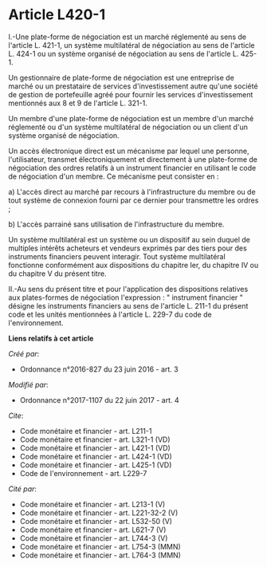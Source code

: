 # Article L420-1

I.-Une plate-forme de négociation est un marché réglementé au sens de l'article L. 421-1, un système multilatéral de
négociation au sens de l'article L. 424-1 ou un système organisé de négociation au sens de l'article L. 425-1.

Un gestionnaire de plate-forme de négociation est une entreprise de marché ou un prestataire de services d'investissement
autre qu'une société de gestion de portefeuille agréé pour fournir les services d'investissement mentionnés aux 8 et 9 de
l'article L. 321-1.

Un membre d'une plate-forme de négociation est un membre d'un marché réglementé ou d'un système multilatéral de négociation
ou un client d'un système organisé de négociation.

Un accès électronique direct est un mécanisme par lequel une personne, l'utilisateur, transmet électroniquement et
directement à une plate-forme de négociation des ordres relatifs à un instrument financier en utilisant le code de
négociation d'un membre. Ce mécanisme peut consister en :

a) L'accès direct au marché par recours à l'infrastructure du membre ou de tout système de connexion fourni par ce dernier
pour transmettre les ordres ;

b) L'accès parrainé sans utilisation de l'infrastructure du membre.

Un système multilatéral est un système ou un dispositif au sein duquel de multiples intérêts acheteurs et vendeurs exprimés
par des tiers pour des instruments financiers peuvent interagir. Tout système multilatéral fonctionne conformément aux
dispositions du chapitre Ier, du chapitre IV ou du chapitre V du présent titre.

II.-Au sens du présent titre et pour l'application des dispositions relatives aux plates-formes de négociation l'expression :
" instrument financier " désigne les instruments financiers au sens de l'article L. 211-1 du présent code et les unités
mentionnées à l'article L. 229-7 du code de l'environnement.

**Liens relatifs à cet article**

_Créé par_:

  - Ordonnance n°2016-827 du 23 juin 2016 - art. 3

_Modifié par_:

  - Ordonnance n°2017-1107 du 22 juin 2017 - art. 4

_Cite_:

  - Code monétaire et financier - art. L211-1
  - Code monétaire et financier - art. L321-1 (VD)
  - Code monétaire et financier - art. L421-1 (VD)
  - Code monétaire et financier - art. L424-1 (VD)
  - Code monétaire et financier - art. L425-1 (VD)
  - Code de l'environnement - art. L229-7

_Cité par_:

  - Code monétaire et financier - art. L213-1 (V)
  - Code monétaire et financier - art. L221-32-2 (V)
  - Code monétaire et financier - art. L532-50 (V)
  - Code monétaire et financier - art. L621-7 (V)
  - Code monétaire et financier - art. L744-3 (V)
  - Code monétaire et financier - art. L754-3 (MMN)
  - Code monétaire et financier - art. L764-3 (MMN)
